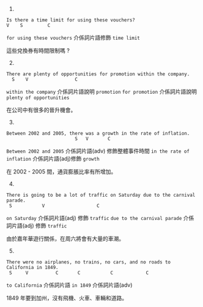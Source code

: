 1.
```
Is there a time limit for using these vouchers?
V    S         C
```

`for using these vouchers` 介係詞片語修飾 `time limit`

這些兌換券有時間限制嗎 ?

2.
```
There are plenty of opportunities for promotion within the company.
  S    V                 C
```
`within the company` 介係詞片語說明 `promotion`
`for promotion` 介係詞片語說明 `plenty of opportunities`

在公司中有很多的晉升機會。

3. 
```
Between 2002 and 2005, there was a growth in the rate of inflation.
                         S   V       C
```

`Between 2002 and 2005` 介係詞片語(adv) 修飾整體事件時間
`in the rate of inflation` 介係詞片語(adj)修飾 `growth`

在 2002 - 2005 間，通貨膨脹比率有所增加。

4.
```
There is going to be a lot of traffic on Saturday due to the carnival parade.
 S           V                   C
```

`on Saturday` 介係詞片語(adj) 修飾 `traffic`
`due to the carnival parade` 介係詞片語(adj) 修飾 `traffic`

由於嘉年華遊行關係，在周六將會有大量的車潮。

5.
```
There were no airplanes, no trains, no cars, and no roads to California in 1849.
 S     V          C       C           C            C    
```

`to California` 介係詞片語
`in 1849` 介係詞片語(adv)

1849 年要到加州，沒有飛機、火車、車輛和道路。
